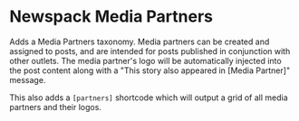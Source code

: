 # Newspack Media Partners

Adds a Media Partners taxonomy. Media partners can be created and assigned to posts, and are intended for posts published in conjunction with other outlets. The media partner's logo will be automatically injected into the post content along with a "This story also appeared in [Media Partner]" message. 

This also adds a `[partners]` shortcode which will output a grid of all media partners and their logos.